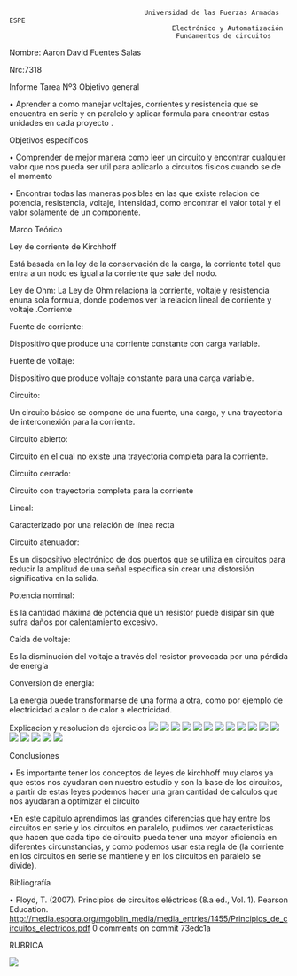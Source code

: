                                       Universidad de las Fuerzas Armadas ESPE
                                             Electrónico y Automatización
                                              Fundamentos de circuitos

Nombre: Aaron David Fuentes Salas

Nrc:7318

Informe Tarea Nº3
Objetivo general

•	Aprender a como manejar voltajes, corrientes y resistencia que se encuentra en serie y en paralelo y aplicar formula para encontrar estas unidades en cada proyecto .

Objetivos específicos

•	Comprender de mejor manera como leer un circuito y encontrar cualquier valor que nos pueda ser util para aplicarlo a circuitos fisicos cuando se de el momento

•	Encontrar todas las maneras posibles en las que existe relacion de potencia, resistencia, voltaje, intensidad, como encontrar el valor total y el valor solamente de un componente.

Marco Teórico

Ley de corriente de Kirchhoff

Está basada en la ley de la conservación de la carga, la corriente total que entra a un nodo es igual a la corriente que sale del nodo.

Ley de Ohm: La Ley de Ohm relaciona la corriente, voltaje y resistencia enuna sola formula, donde podemos ver la relacion lineal de corriente y voltaje
.Corriente

Fuente de corriente:

Dispositivo que produce una corriente constante con carga variable.

Fuente de voltaje:

Dispositivo que produce voltaje constante para una carga variable.

Circuito:

Un circuito básico se compone de una fuente, una carga, y una trayectoria de interconexión para la corriente.

Circuito abierto:

Circuito en el cual no existe una trayectoria completa para la corriente.

Circuito cerrado:

Circuito con trayectoria completa para la corriente

Lineal: 

Caracterizado por una relación de línea recta

Circuito atenuador: 

Es un dispositivo electrónico de dos puertos que se utiliza en circuitos para reducir la amplitud de una señal específica sin crear una distorsión significativa en la salida.

Potencia nominal: 

Es la cantidad máxima de potencia que un resistor puede disipar sin que
sufra daños por calentamiento excesivo.

Caída de voltaje: 

Es la disminución del voltaje a través del resistor provocada por una pérdida de energía

Conversion de energia: 

La energía puede transformarse de una forma a otra, como por ejemplo de electricidad a calor o de calor a electricidad.

Explicacion y resolucion de ejercicios
![ ](https://github.com/AaronDavidFuentesSalas/Deber-3/blob/main/1.jpg)
![ ](https://github.com/AaronDavidFuentesSalas/Deber-3/blob/main/2.jpg)
![ ](https://github.com/AaronDavidFuentesSalas/Deber-3/blob/main/3.jpg)
![ ](https://github.com/AaronDavidFuentesSalas/Deber-3/blob/main/4.jpg)
![ ](https://github.com/AaronDavidFuentesSalas/Deber-3/blob/main/5.jpg)
![ ](https://github.com/AaronDavidFuentesSalas/Deber-3/blob/main/6.jpg)
![ ](https://github.com/AaronDavidFuentesSalas/Deber-3/blob/main/7.jpg)
![ ](https://github.com/AaronDavidFuentesSalas/Deber-3/blob/main/8.jpg)
![ ](https://github.com/AaronDavidFuentesSalas/Deber-3/blob/main/9.jpg)
![ ](https://github.com/AaronDavidFuentesSalas/Deber-3/blob/main/10.jpg)
![ ](https://github.com/AaronDavidFuentesSalas/Deber-3/blob/main/11.jpg)
![ ](https://github.com/AaronDavidFuentesSalas/Deber-3/blob/main/12.jpg)
![ ](https://github.com/AaronDavidFuentesSalas/Deber-3/blob/main/13.jpg)
![ ](https://github.com/AaronDavidFuentesSalas/Deber-3/blob/main/14.jpg)
![ ](https://github.com/AaronDavidFuentesSalas/Deber-3/blob/main/15.jpg)
![ ](https://github.com/AaronDavidFuentesSalas/Deber-3/blob/main/16.jpg)
![ ](https://github.com/AaronDavidFuentesSalas/Deber-3/blob/main/17.jpg)

Conclusiones

• Es importante tener los conceptos de leyes de kirchhoff muy claros ya que estos nos ayudaran con nuestro estudio y son la base de los circuitos, a partir de estas leyes podemos hacer una gran cantidad de calculos que nos ayudaran a optimizar el circuito

•En este capitulo aprendimos las grandes diferencias que hay entre los circuitos en serie y los circuitos en paralelo, pudimos ver caracteristicas que hacen que cada tipo de circuito pueda tener una mayor eficiencia en diferentes circunstancias, y como podemos usar esta regla de (la corriente en los circuitos en serie se mantiene y en los circuitos en paralelo se divide).

Bibliografía

• Floyd, T. (2007). Principios de circuitos eléctricos (8.a ed., Vol. 1). Pearson Education. http://media.espora.org/mgoblin_media/media_entries/1455/Principios_de_circuitos_electricos.pdf 0 comments on commit 73edc1a

RUBRICA

![ ](https://github.com/AaronDavidFuentesSalas/DEBERES/blob/main/tabla.png)
 


